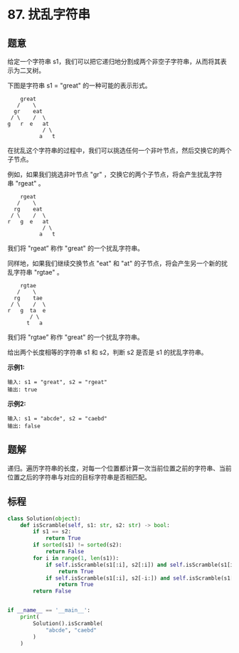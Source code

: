 # 87. 扰乱字符串

## 题意

给定一个字符串 s1，我们可以把它递归地分割成两个非空子字符串，从而将其表示为二叉树。

下图是字符串 s1 = "great" 的一种可能的表示形式。

```
    great
   /    \
  gr    eat
 / \    /  \
g   r  e   at
           / \
          a   t
```

在扰乱这个字符串的过程中，我们可以挑选任何一个非叶节点，然后交换它的两个子节点。

例如，如果我们挑选非叶节点 "gr" ，交换它的两个子节点，将会产生扰乱字符串 "rgeat" 。

```
    rgeat
   /    \
  rg    eat
 / \    /  \
r   g  e   at
           / \
          a   t
```

我们将 "rgeat” 称作 "great" 的一个扰乱字符串。

同样地，如果我们继续交换节点 "eat" 和 "at" 的子节点，将会产生另一个新的扰乱字符串 "rgtae" 。

```
    rgtae
   /    \
  rg    tae
 / \    /  \
r   g  ta  e
       / \
      t   a
```

我们将 "rgtae” 称作 "great" 的一个扰乱字符串。

给出两个长度相等的字符串 s1 和 s2，判断 s2 是否是 s1 的扰乱字符串。

**示例1:**
```
输入: s1 = "great", s2 = "rgeat"
输出: true
```

**示例2:**
```
输入: s1 = "abcde", s2 = "caebd"
输出: false
```

## 题解

递归。遍历字符串的长度，对每一个位置都计算一次当前位置之前的字符串、当前位置之后的字符串与对应的目标字符串是否相匹配。

## 标程

```python
class Solution(object):
    def isScramble(self, s1: str, s2: str) -> bool:
        if s1 == s2:
            return True
        if sorted(s1) != sorted(s2):
            return False
        for i in range(1, len(s1)):
            if self.isScramble(s1[:i], s2[:i]) and self.isScramble(s1[i:], s2[i:]):
                return True
            if self.isScramble(s1[:i], s2[-i:]) and self.isScramble(s1[i:], s2[:-i]):
                return True
        return False


if __name__ == '__main__':
    print(
        Solution().isScramble(
            "abcde", "caebd"
        )
    )

```